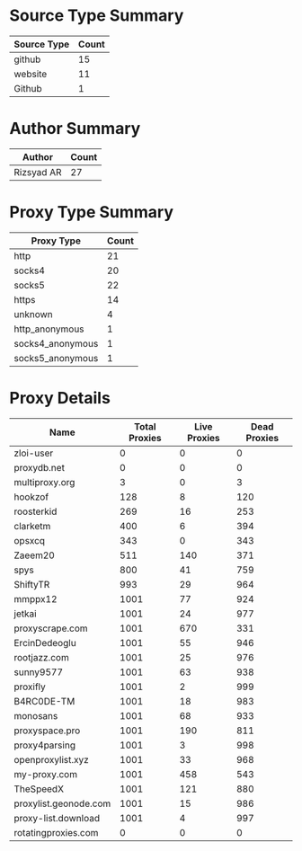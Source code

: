 # Source Type Summary

| Source Type | Count |
|-------------|-------|
| github | 15 |
| website | 11 |
| Github | 1 |


# Author Summary

| Author | Count |
|--------|-------|
| Rizsyad AR | 27 |


# Proxy Type Summary

| Proxy Type | Count |
|------------|-------|
| http | 21 |
| socks4 | 20 |
| socks5 | 22 |
| https | 14 |
| unknown | 4 |
| http_anonymous | 1 |
| socks4_anonymous | 1 |
| socks5_anonymous | 1 |


# Proxy Details

| Name | Total Proxies | Live Proxies | Dead Proxies |
|------|---------------|--------------|---------------|
| zloi-user | 0 | 0 | 0 |
| proxydb.net | 0 | 0 | 0 |
| multiproxy.org | 3 | 0 | 3 |
| hookzof | 128 | 8 | 120 |
| roosterkid | 269 | 16 | 253 |
| clarketm | 400 | 6 | 394 |
| opsxcq | 343 | 0 | 343 |
| Zaeem20 | 511 | 140 | 371 |
| spys | 800 | 41 | 759 |
| ShiftyTR | 993 | 29 | 964 |
| mmppx12 | 1001 | 77 | 924 |
| jetkai | 1001 | 24 | 977 |
| proxyscrape.com | 1001 | 670 | 331 |
| ErcinDedeoglu | 1001 | 55 | 946 |
| rootjazz.com | 1001 | 25 | 976 |
| sunny9577 | 1001 | 63 | 938 |
| proxifly | 1001 | 2 | 999 |
| B4RC0DE-TM | 1001 | 18 | 983 |
| monosans | 1001 | 68 | 933 |
| proxyspace.pro | 1001 | 190 | 811 |
| proxy4parsing | 1001 | 3 | 998 |
| openproxylist.xyz | 1001 | 33 | 968 |
| my-proxy.com | 1001 | 458 | 543 |
| TheSpeedX | 1001 | 121 | 880 |
| proxylist.geonode.com | 1001 | 15 | 986 |
| proxy-list.download | 1001 | 4 | 997 |
| rotatingproxies.com | 0 | 0 | 0 |
